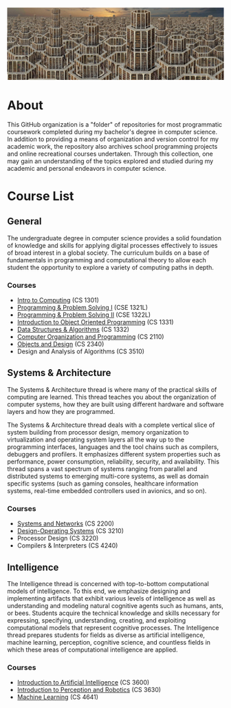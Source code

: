 ![image](https://github.com/Fried-man-Education/.github/blob/main/banner.png)
# About
This GitHub organization is a "folder" of repositories for most programmatic coursework completed during my bachelor's degree in computer science. In addition to providing a means of organization and version control for my academic work, the repository also archives school programming projects and online recreational courses undertaken. Through this collection, one may gain an understanding of the topics explored and studied during my academic and personal endeavors in computer science.
# Course List
## General
The undergraduate degree in computer science provides a solid foundation of knowledge and skills for applying digital processes effectively to issues of broad interest in a global society. The curriculum builds on a base of fundamentals in programming and computational theory to allow each student the opportunity to explore a variety of computing paths in depth.
### Courses
- [Intro to Computing](https://github.com/Fried-man-Education/CS_1301) (CS 1301)
- [Programming & Problem Solving I](https://github.com/Fried-man-Education/CSE_1321L) (CSE 1321L)
- [Programming & Problem Solving II](https://github.com/Fried-man-Education/CSE_1322L) (CSE 1322L)
- [Introduction to Object Oriented Programming](https://github.com/Fried-man-Education/CS_1331) (CS 1331)
- [Data Structures & Algorithms](https://github.com/Fried-man-Education/CS_1332) (CS 1332)
- [Computer Organization and Programming](https://github.com/Fried-man-Education/CS_2110) (CS 2110)
- [Objects and Design](https://github.com/Fried-man-Education/CS_2340) (CS 2340)
- Design and Analysis of Algorithms (CS 3510)
## Systems & Architecture
The Systems & Architecture thread is where many of the practical skills of computing are learned. This thread teaches you about the organization of computer systems, how they are built using different hardware and software layers and how they are programmed.

The Systems & Architecture thread deals with a complete vertical slice of system building from processor design, memory organization to virtualization and operating system layers all the way up to the programming interfaces, languages and the tool chains such as compilers, debuggers and profilers. It emphasizes different system properties such as performance, power consumption, reliability, security, and availability. This thread spans a vast spectrum of systems ranging from parallel and distributed systems to emerging multi-core systems, as well as domain specific systems (such as gaming consoles, healthcare information systems, real-time embedded controllers used in avionics, and so on).
### Courses
- [Systems and Networks](https://github.com/Fried-man-Education/CS_2200) (CS 2200)
- [Design-Operating Systems](https://github.com/Fried-man-Education/CS_3210) (CS 3210)
- Processor Design (CS 3220)
- Compilers & Interpreters (CS 4240)
## Intelligence
The Intelligence thread is concerned with top-to-bottom computational models of intelligence. To this end, we emphasize designing and implementing artifacts that exhibit various levels of intelligence as well as understanding and modeling natural cognitive agents such as humans, ants, or bees. Students acquire the technical knowledge and skills necessary for expressing, specifying, understanding, creating, and exploiting computational models that represent cognitive processes. The Intelligence thread prepares students for fields as diverse as artificial intelligence, machine learning, perception, cognitive science, and countless fields in which these areas of computational intelligence are applied.
### Courses
- [Introduction to Artificial Intelligence](https://github.com/Fried-man-Education/CS_3600) (CS 3600)
- [Introduction to Perception and Robotics](https://github.com/Fried-man-Education/CS_3630) (CS 3630)
- [Machine Learning](https://github.com/Fried-man-Education/CS_4641) (CS 4641)
